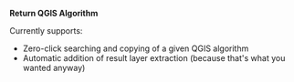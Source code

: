 **Return QGIS Algorithm**

Currently supports:
- Zero-click searching and copying of a given QGIS algorithm
- Automatic addition of result layer extraction (because that's what you wanted anyway)